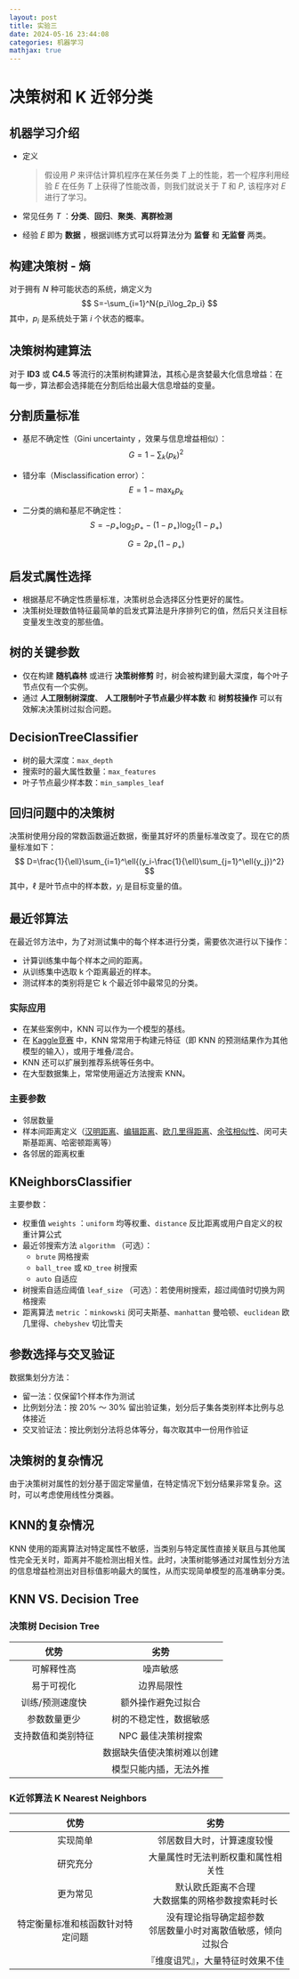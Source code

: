```yaml
---
layout: post
title: 实验三
date: 2024-05-16 23:44:08
categories: 机器学习
mathjax: true
---
```


# 决策树和 K 近邻分类

## 机器学习介绍

- 定义

  > 假设用 $P$ 来评估计算机程序在某任务类 $T$ 上的性能，若一个程序利用经验 $E$ 在任务 $T$ 上获得了性能改善，则我们就说关于 $T$ 和 $P$, 该程序对 $E$ 进行了学习。

- 常见任务 $T$ ：**分类**、**回归**、**聚类**、**离群检测**

- 经验 $E$ 即为 **数据** ，根据训练方式可以将算法分为 **监督** 和 **无监督** 两类。

## 构建决策树 - 熵

对于拥有 $N$ 种可能状态的系统，熵定义为
$$
S=-\sum_{i=1}^N{p_i\log_2p_i}
$$
其中，$p_i$ 是系统处于第 $i$ 个状态的概率。

## 决策树构建算法

对于 **ID3** 或 **C4.5** 等流行的决策树构建算法，其核心是贪婪最大化信息增益：在每一步，算法都会选择能在分割后给出最大信息增益的变量。

## 分割质量标准

- 基尼不确定性（Gini uncertainty ，效果与信息增益相似）：
  $$
  G=1-\sum_k{(p_k)^2}
  $$

- 错分率（Misclassification error）：
  $$
  E=1-\max_k{p_k}
  $$

- 二分类的熵和基尼不确定性：
  $$
  S=-p_+\log_2{p_+}-(1-p_+)\log_2(1-p_+)
  $$

  $$
  G=2p_+(1-p_+)
  $$

## 启发式属性选择

- 根据基尼不确定性质量标准，决策树总会选择区分性更好的属性。
- 决策树处理数值特征最简单的启发式算法是升序排列它的值，然后只关注目标变量发生改变的那些值。

## 树的关键参数

- 仅在构建 **随机森林** 或进行 **决策树修剪** 时，树会被构建到最大深度，每个叶子节点仅有一个实例。
- 通过 **人工限制树深度**、 **人工限制叶子节点最少样本数** 和 **树剪枝操作** 可以有效解决决策树过拟合问题。

## DecisionTreeClassifier

- 树的最大深度：`max_depth`
- 搜索时的最大属性数量：`max_features`
- 叶子节点最少样本数：`min_samples_leaf`

## 回归问题中的决策树

决策树使用分段的常数函数逼近数据，衡量其好坏的质量标准改变了。现在它的质量标准如下：
$$
D=\frac{1}{\ell}\sum_{i=1}^\ell{(y_i-\frac{1}{\ell}\sum_{j=1}^\ell{y_j})^2}
$$
其中，$\ell$ 是叶节点中的样本数，$y_i$ 是目标变量的值。

## 最近邻算法

在最近邻方法中，为了对测试集中的每个样本进行分类，需要依次进行以下操作：

- 计算训练集中每个样本之间的距离。
- 从训练集中选取 k 个距离最近的样本。
- 测试样本的类别将是它 k 个最近邻中最常见的分类。

### 实际应用

- 在某些案例中，KNN 可以作为一个模型的基线。
- 在 [Kaggle竞赛](https://www.kaggle.com/competitions) 中，KNN 常常用于构建元特征（即 KNN 的预测结果作为其他模型的输入），或用于堆叠/混合。
- KNN 还可以扩展到推荐系统等任务中。
- 在大型数据集上，常常使用逼近方法搜索 KNN。

### 主要参数

- 邻居数量
- 样本间距离定义（[汉明距离](https://zh.wikipedia.org/zh-cn/%E6%B1%89%E6%98%8E%E8%B7%9D%E7%A6%BB)、[编辑距离](https://zh.wikipedia.org/zh-cn/%E7%B7%A8%E8%BC%AF%E8%B7%9D%E9%9B%A2)、[欧几里得距离](https://zh.wikipedia.org/wiki/%E6%AC%A7%E5%87%A0%E9%87%8C%E5%BE%97%E8%B7%9D%E7%A6%BB)、[余弦相似性](https://zh.wikipedia.org/wiki/%E4%BD%99%E5%BC%A6%E7%9B%B8%E4%BC%BC%E6%80%A7)、闵可夫斯基距离、哈密顿距离等）
- 各邻居的距离权重

## KNeighborsClassifier

主要参数：

- 权重值 `weights` ：`uniform` 均等权重、`distance` 反比距离或用户自定义的权重计算公式
- 最近邻搜索方法 `algorithm` （可选）：
  - `brute` 网格搜索
  - `ball_tree` 或 `KD_tree` 树搜索
  - `auto` 自适应
- 树搜索自适应阈值 `leaf_size` （可选）：若使用树搜索，超过阈值时切换为网格搜索
- 距离算法 `metric` ：`minkowski` 闵可夫斯基、`manhattan` 曼哈顿、`euclidean` 欧几里得、`chebyshev` 切比雪夫

## 参数选择与交叉验证

数据集划分方法：

- 留一法：仅保留1个样本作为测试
- 比例划分法：按 20% ～ 30% 留出验证集，划分后子集各类别样本比例与总体接近
- 交叉验证法：按比例划分法将总体等分，每次取其中一份用作验证

## 决策树的复杂情况

由于决策树对属性的划分基于固定常量值，在特定情况下划分结果非常复杂。这时，可以考虑使用线性分类器。

## KNN的复杂情况

KNN 使用的距离算法对特定属性不敏感，当类别与特定属性直接关联且与其他属性完全无关时，距离并不能检测出相关性。此时，决策树能够通过对属性划分方法的信息增益检测出对目标值影响最大的属性，从而实现简单模型的高准确率分类。

## KNN VS. Decision Tree

### 决策树 Decision Tree

|        优势        |            劣势            |
| :----------------: | :------------------------: |
|     可解释性高     |          噪声敏感          |
|     易于可视化     |         边界局限性         |
|  训练/预测速度快   |     额外操作避免过拟合     |
|    参数数量更少    |   树的不稳定性，数据敏感   |
| 支持数值和类别特征 |     NPC 最佳决策树搜索     |
|                    | 数据缺失值使决策树难以创建 |
|                    |   模型只能内插，无法外推   |

### K近邻算法 K Nearest Neighbors

|               优势               |                             劣势                             |
| :------------------------------: | :----------------------------------------------------------: |
|             实现简单             |                  邻居数目大时，计算速度较慢                  |
|             研究充分             |              大量属性时无法判断权重和属性相关性              |
|             更为常见             |     默认欧氏距离不合理<br />大数据集的网格参数搜索耗时长     |
| 特定衡量标准和核函数针对特定问题 | 没有理论指导确定超参数<br />邻居数量小时对离散值敏感，倾向过拟合 |
|                                  |               『维度诅咒』，大量特征时效果不佳               |
